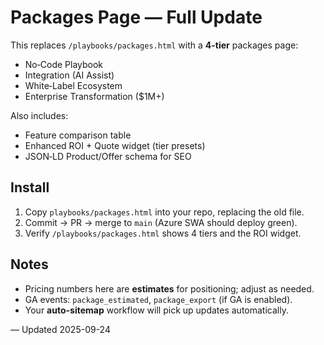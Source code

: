 # Packages Page — Full Update

This replaces `/playbooks/packages.html` with a **4-tier** packages page:
- No‑Code Playbook
- Integration (AI Assist)
- White‑Label Ecosystem
- Enterprise Transformation ($1M+)

Also includes:
- Feature comparison table
- Enhanced ROI + Quote widget (tier presets)
- JSON‑LD Product/Offer schema for SEO

## Install
1. Copy `playbooks/packages.html` into your repo, replacing the old file.
2. Commit → PR → merge to `main` (Azure SWA should deploy green).
3. Verify `/playbooks/packages.html` shows 4 tiers and the ROI widget.

## Notes
- Pricing numbers here are **estimates** for positioning; adjust as needed.
- GA events: `package_estimated`, `package_export` (if GA is enabled).
- Your **auto-sitemap** workflow will pick up updates automatically.

— Updated 2025-09-24
